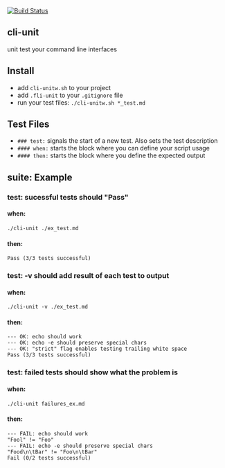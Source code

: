 [![Build Status](https://drone.io/github.com/benschw/cli-unit/status.png)](https://drone.io/github.com/benschw/cli-unit/latest)

## cli-unit

unit test your command line interfaces


## Install

- add `cli-unitw.sh` to your project
- add `.fli-unit` to your `.gitignore` file
- run your test files: `./cli-unitw.sh *_test.md`
 

## Test Files

- `### test:` signals the start of a new test. Also sets the test description
- `#### when:` starts the block where you can define your script usage
- `#### then:` starts the block where you define the expected output


## suite: Example

### test: sucessful tests should "Pass"
#### when:

	./cli-unit ./ex_test.md 

#### then:

	Pass (3/3 tests successful)

### test: -v should add result of each test to output
#### when:

	./cli-unit -v ./ex_test.md 

#### then:

	--- OK: echo should work
	--- OK: echo -e should preserve special chars
	--- OK: "strict" flag enables testing trailing white space
	Pass (3/3 tests successful)

### test: failed tests should show what the problem is
#### when:

	./cli-unit failures_ex.md 

#### then:

	--- FAIL: echo should work
	"Fool" != "Foo"
	--- FAIL: echo -e should preserve special chars
	"Food\n\tBar" != "Foo\n\tBar"
	Fail (0/2 tests successful)
